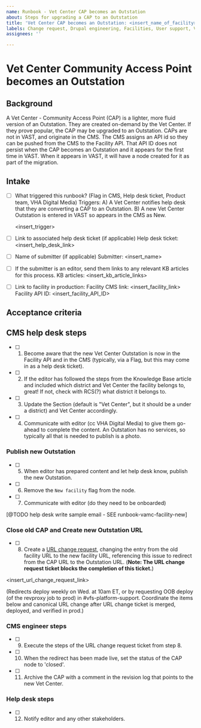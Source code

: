```yaml
---
name: Runbook - Vet Center CAP becomes an Outstation
about: Steps for upgrading a CAP to an Outstation
title: 'Vet Center CAP becomes an Outstation: <insert_name_of_facility>'
labels: Change request, Drupal engineering, Facilities, User support, VA.gov frontend, Vet Center
assignees: ''

---
```


# Vet Center Community Access Point becomes an Outstation
## Background
  A Vet Center - Community Access Point (CAP) is a lighter, more fluid version of
  an Outstation.  They are created on-demand by the Vet Center.  If they prove
  popular, the CAP may be upgraded to an Outstation.  CAPs are not in VAST, and
  originate in the CMS.  The CMS assigns an API id so they can be pushed from
  the CMS to the Facility API.  That API ID does not persist when
  the CAP becomes an Outstation and it appears for the first time in VAST.  When
   it appears in VAST, it will have a node created for it as part of the
   migration.
## Intake
- [ ] What triggered this runbook? (Flag in CMS, Help desk ticket, Product team, VHA Digital Media)
Triggers:
  A)  A Vet Center notifies help desk that they are converting a CAP to an Outstation.
  B)  A new Vet Center Outstation is entered in VAST so appears in the CMS as New.

  <insert_trigger>

- [ ] Link to associated help desk ticket (if applicable)
Help desk ticket: <insert_help_desk_link>

- [ ] Name of submitter (if applicable)
Submitter: <insert_name>

- [ ] If the submitter is an editor, send them links to any relevant KB articles for this process.
KB articles: <insert_kb_article_links>

- [ ] Link to facility in production:
Facility CMS link: <insert_facility_link>
Facility API ID: <insert_facility_API_ID>

## Acceptance criteria
## CMS help desk steps
- [ ] 1. Become aware that the new Vet Center Outstation is now in the Facility
  API and in the CMS (typically, via a Flag, but this may come in as a help
  desk ticket).
- [ ] 2. If the editor has followed the steps from the Knowledge Base
  article and included which district and Vet Center the facility belongs to, great!  If not, check
  with RCS(?) what district it belongs to.
- [ ] 3. Update the Section (default is "Vet Center", but it should be a under
  a district) and Vet Center accordingly.
- [ ] 4. Communicate with editor (cc VHA Digital Media) to give them go-ahead to
  complete the content.  An Outstation has no services, so typically all that
  is needed to publish is a photo.
### Publish new Outstation
- [ ] 5. When editor has prepared content and let help desk know, publish the
  new Outstation.
- [ ] 6. Remove the `New facility` flag from the node.
- [ ] 7. Communicate with editor (do they need to be onboarded)

[@TODO help desk write sample email - SEE runbook-vamc-facility-new]

### Close old CAP and Create new Outstation URL
- [ ] 8. Create a [URL change request](https://github.com/department-of-veterans-affairs/va.gov-cms/issues/new?assignees=&template=runbook-facility-url-change.md&title=URL+Change+for%3A+%3Cinsert+facility+name%3E), changing the entry from the old facility URL to the new facility URL, referencing this issue to redirect from the CAP URL to the Outstation URL. (**Note: The URL change request ticket blocks the completion of this ticket.**)

<insert_url_change_request_link>

(Redirects deploy weekly on Wed. at 10am ET, or by requesting OOB deploy (of the revproxy job to prod) in #vfs-platform-support. Coordinate the items below and canonical URL change after URL change ticket is merged, deployed, and verified in prod.)

### CMS engineer steps
- [ ] 9. Execute the steps of the URL change request ticket from step 8.
- [ ] 10. When the redirect has been made live, set the status of the CAP node to 'closed'.
- [ ] 11. Archive the CAP with a comment in the revision log that points to the new Vet Center.

### Help desk steps
- [ ] 12. Notify editor and any other stakeholders.
